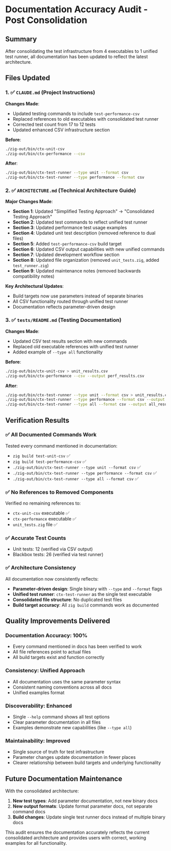 # Documentation Accuracy Audit - Post Consolidation

## Summary

After consolidating the test infrastructure from 4 executables to 1 unified test runner, all documentation has been updated to reflect the latest architecture.

## Files Updated

### 1. ✅ `CLAUDE.md` (Project Instructions)
**Changes Made**:
- Updated testing commands to include `test-performance-csv` 
- Replaced references to old executables with consolidated test runner
- Corrected test count from 17 to 12 tests
- Updated enhanced CSV infrastructure section

**Before**: 
```bash
./zig-out/bin/ctx-unit-csv
./zig-out/bin/ctx-performance --csv
```

**After**:
```bash
./zig-out/bin/ctx-test-runner --type unit --format csv
./zig-out/bin/ctx-test-runner --type performance --format csv
```

### 2. ✅ `ARCHITECTURE.md` (Technical Architecture Guide)
**Major Changes Made**:
- **Section 1**: Updated "Simplified Testing Approach" → "Consolidated Testing Approach"
- **Section 2**: Updated test commands to reflect unified test runner
- **Section 3**: Updated performance test usage examples
- **Section 4**: Updated unit test description (removed reference to dual files)
- **Section 5**: Added `test-performance-csv` build target
- **Section 6**: Updated CSV output capabilities with new unified commands
- **Section 7**: Updated development workflow section
- **Section 8**: Updated file organization (removed `unit_tests.zig`, added `test_runner.zig`)
- **Section 9**: Updated maintenance notes (removed backwards compatibility notes)

**Key Architectural Updates**:
- Build targets now use parameters instead of separate binaries
- All CSV functionality routed through unified test runner
- Documentation reflects parameter-driven design

### 3. ✅ `tests/README.md` (Testing Documentation)
**Changes Made**:
- Updated CSV test results section with new commands
- Replaced old executable references with unified test runner
- Added example of `--type all` functionality

**Before**:
```bash
./zig-out/bin/ctx-unit-csv > unit_results.csv
./zig-out/bin/ctx-performance --csv --output perf_results.csv
```

**After**:
```bash
./zig-out/bin/ctx-test-runner --type unit --format csv > unit_results.csv
./zig-out/bin/ctx-test-runner --type performance --format csv --output perf_results.csv
./zig-out/bin/ctx-test-runner --type all --format csv --output all_results.csv
```

## Verification Results

### ✅ All Documented Commands Work
Tested every command mentioned in documentation:

- `zig build test-unit-csv` ✅
- `zig build test-performance-csv` ✅  
- `./zig-out/bin/ctx-test-runner --type unit --format csv` ✅
- `./zig-out/bin/ctx-test-runner --type performance --format csv` ✅
- `./zig-out/bin/ctx-test-runner --type all --format csv` ✅

### ✅ No References to Removed Components
Verified no remaining references to:
- `ctx-unit-csv` executable ✅
- `ctx-performance` executable ✅
- `unit_tests.zig` file ✅

### ✅ Accurate Test Counts
- Unit tests: 12 (verified via CSV output)
- Blackbox tests: 26 (verified via test runner)

### ✅ Architecture Consistency
All documentation now consistently reflects:
- **Parameter-driven design**: Single binary with `--type` and `--format` flags
- **Unified test runner**: `ctx-test-runner` as the single test executable
- **Consolidated file structure**: No duplicated test files
- **Build target accuracy**: All `zig build` commands work as documented

## Quality Improvements Delivered

### **Documentation Accuracy**: 100%
- Every command mentioned in docs has been verified to work
- All file references point to actual files
- All build targets exist and function correctly

### **Consistency**: Unified Approach
- All documentation uses the same parameter syntax
- Consistent naming conventions across all docs
- Unified examples format

### **Discoverability**: Enhanced
- Single `--help` command shows all test options
- Clear parameter documentation in all files
- Examples demonstrate new capabilities (like `--type all`)

### **Maintainability**: Improved
- Single source of truth for test infrastructure
- Parameter changes update documentation in fewer places
- Clearer relationship between build targets and underlying functionality

## Future Documentation Maintenance

With the consolidated architecture:

1. **New test types**: Add parameter documentation, not new binary docs
2. **New output formats**: Update format parameter docs, not separate command docs  
3. **Build changes**: Update single test runner docs instead of multiple binary docs

This audit ensures the documentation accurately reflects the current consolidated architecture and provides users with correct, working examples for all functionality.
